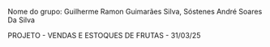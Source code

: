 Nome do grupo: 
Guilherme Ramon Guimarães Silva, Sóstenes André Soares Da Silva

PROJETO - VENDAS E ESTOQUES DE FRUTAS - 31/03/25
